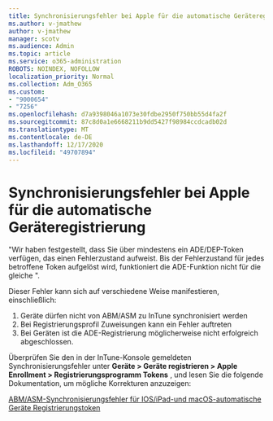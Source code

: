 ```yaml
---
title: Synchronisierungsfehler bei Apple für die automatische Geräteregistrierung
ms.author: v-jmathew
author: v-jmathew
manager: scotv
ms.audience: Admin
ms.topic: article
ms.service: o365-administration
ROBOTS: NOINDEX, NOFOLLOW
localization_priority: Normal
ms.collection: Adm_O365
ms.custom:
- "9000654"
- "7256"
ms.openlocfilehash: d7a9398046a1073e30fdbe2950f750bb55d4fa2f
ms.sourcegitcommit: 87c8d0a1e6668211b9dd5427f98984ccdcadb02d
ms.translationtype: MT
ms.contentlocale: de-DE
ms.lasthandoff: 12/17/2020
ms.locfileid: "49707894"
---
```

# <a name="apple-automatic-device-enrollment-sync-errors"></a>Synchronisierungsfehler bei Apple für die automatische Geräteregistrierung

"Wir haben festgestellt, dass Sie über mindestens ein ADE/DEP-Token verfügen, das einen Fehlerzustand aufweist. Bis der Fehlerzustand für jedes betroffene Token aufgelöst wird, funktioniert die ADE-Funktion nicht für die gleiche ".

Dieser Fehler kann sich auf verschiedene Weise manifestieren, einschließlich:

1. Geräte dürfen nicht von ABM/ASM zu InTune synchronisiert werden
2. Bei Registrierungsprofil Zuweisungen kann ein Fehler auftreten
3. Bei Geräten ist die ADE-Registrierung möglicherweise nicht erfolgreich abgeschlossen.

Überprüfen Sie den in der InTune-Konsole gemeldeten Synchronisierungsfehler unter **Geräte > Geräte registrieren > Apple Enrollment > Registrierungsprogramm Tokens** , und lesen Sie die folgende Dokumentation, um mögliche Korrekturen anzuzeigen:

[ABM/ASM-Synchronisierungsfehler für IOS/iPad-und macOS-automatische Geräte Registrierungstoken](https://docs.microsoft.com/mem/intune/enrollment/troubleshoot-ios-enrollment-errors#resolutions-when-syncing-tokens-between-intune-and-abmasm-for-automated-device-enrollment)
